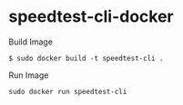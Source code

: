# speedtest-cli-docker

Build Image
```
$ sudo docker build -t speedtest-cli .
```

Run Image
```
sudo docker run speedtest-cli
```
